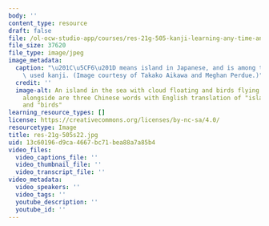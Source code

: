 ```yaml
---
body: ''
content_type: resource
draft: false
file: /ol-ocw-studio-app/courses/res-21g-505-kanji-learning-any-time-any-place-for-japanese-v-spring-2022/res-21g-505s22.jpg
file_size: 37620
file_type: image/jpeg
image_metadata:
  caption: "\u201C\u5CF6\u201D means island in Japanese, and is among the most commonly\
    \ used kanji. (Image courtesy of Takako Aikawa and Meghan Perdue.)"
  credit: ''
  image-alt: An island in the sea with cloud floating and birds flying in the sky;
    alongside are three Chinese words with English translation of "island," "mountain,"
    and "birds"
learning_resource_types: []
license: https://creativecommons.org/licenses/by-nc-sa/4.0/
resourcetype: Image
title: res-21g-505s22.jpg
uid: 13c60196-d9ca-4667-bc71-bea88a7a85b4
video_files:
  video_captions_file: ''
  video_thumbnail_file: ''
  video_transcript_file: ''
video_metadata:
  video_speakers: ''
  video_tags: ''
  youtube_description: ''
  youtube_id: ''
---
```

